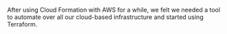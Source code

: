 After using Cloud Formation with AWS for a while, we felt we needed a tool to automate over all our cloud-based infrastructure and started using Terraform.
